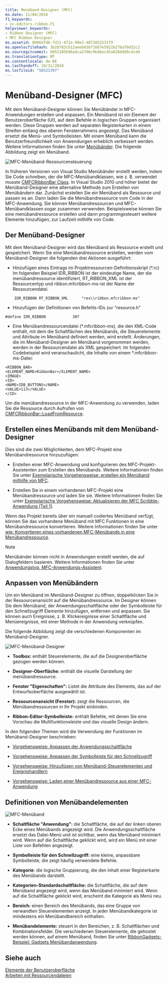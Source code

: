```yaml
---
title: Menüband-Designer (MFC)
ms.date: 11/04/2016
f1_keywords:
- vc.editors.ribbon.F1
helpviewer_keywords:
- Ribbon Designer (MFC)
- MFC Ribbon Designer
ms.assetid: 0806dfd6-7d11-471a-99e1-4072852231f9
ms.openlocfilehash: 3b28783cb12aeeb03bf1687e5922b276af0d52c2
ms.sourcegitcommit: 6052185696adca270bc9bdbec45a626dd89cdcdd
ms.translationtype: MT
ms.contentlocale: de-DE
ms.lasthandoff: 10/31/2018
ms.locfileid: "50521397"
---
```

# <a name="ribbon-designer-mfc"></a>Menüband-Designer (MFC)

Mit dem Menüband-Designer können Sie Menübänder in MFC-Anwendungen erstellen und anpassen. Ein Menüband ist ein Element der Benutzeroberfläche (UI), auf dem Befehle in logischen Gruppen organisiert werden. Diese Gruppen werden auf separaten Registerkarten in einem Streifen entlang des oberen Fensterrahmens angezeigt. Das Menüband ersetzt die Menü- und Symbolleisten. Mit einem Menüband kann die Benutzerfreundlichkeit von Anwendungen erheblich verbessert werden. Weitere Informationen finden Sie unter [Menübänder](/windows/desktop/uxguide/cmd-ribbons). Die folgende Abbildung zeigt ein Menüband.

![MFC-Menüband-Ressourcensteuerung](../mfc/media/ribbon_no_callouts.png "Ribbon_no_callouts")

In früheren Versionen von Visual Studio Menübänder erstellt werden, indem Sie Code schreiben, der die MFC-Menübandklassen, wie z. B. verwendet musste [CMFCRibbonBar Class](../mfc/reference/cmfcribbonbar-class.md). In Visual Studio 2010 und höher bietet der Menüband-Designer eine alternative Methode zum Erstellen von Menübändern dar. Zunächst erstellen Sie ein Menüband als Ressource und passen es an. Dann laden Sie die Menübandressource vom Code in der MFC-Anwendung. Sie können Menübandressourcen und MFC-Menübandklassen sogar zusammen verwenden. Beispielsweise können Sie eine menübandressource erstellen und dann programmgesteuert weitere Elemente hinzufügen, zur Laufzeit mithilfe von Code.

## <a name="understanding-the-ribbon-designer"></a>Der Menüband-Designer

Mit dem Menüband-Designer wird das Menüband als Ressource erstellt und gespeichert. Wenn Sie eine Menübandressource erstellen, werden vom Menüband-Designer die folgenden drei Aktionen ausgeführt:

- Hinzufügen eines Eintrags im Projektressourcen-Definitionsskript (*.rc) Im folgenden Beispiel IDR_RIBBON ist der eindeutige Name, der die menübandressource identifiziert, RT_RIBBON_XML ist der Ressourcentyp und ribbon.mfcribbon-ms-ist der Name der Ressourcendatei.

```
    IDR_RIBBON RT_RIBBON_XML      "res\\ribbon.mfcribbon-ms"
```

- Hinzufügen der Definitionen von Befehls-IDs zur "resource.h"

```
#define IDR_RIBBON            307
```

- Eine Menübandressourcendatei (*.mfcribbon-ms), die den XML-Code enthält, mit dem die Schaltflächen des Menübands, die Steuerelemente und Attribute im Menüband definiert werden, wird erstellt. Änderungen, die im Menüband-Designer am Menüband vorgenommen werden, werden in der Ressourcendatei als XML gespeichert. Im folgenden Codebeispiel wird veranschaulicht, die Inhalte von einem \*.mfcribbon-ms-Datei:

```
<RIBBON_BAR>
<ELEMENT_NAME>RibbonBar</ELEMENT_NAME>
<IMAGE>
<ID>
<NAME>IDB_BUTTONS</NAME>
<VALUE>113</VALUE>
</ID>
```

Um die menübandressource in der MFC-Anwendung zu verwenden, laden Sie die Ressource durch Aufrufen von [CMFCRibbonBar::LoadFromResource](../mfc/reference/cmfcribbonbar-class.md#loadfromresource).

## <a name="creating-a-ribbon-by-using-the-ribbon-designer"></a>Erstellen eines Menübands mit dem Menüband-Designer

Dies sind die zwei Möglichkeiten, dem MFC-Projekt eine Menübandressource hinzuzufügen:

- Erstellen einer MFC-Anwendung und konfigurieren des MFC-Projekt-Assistenten zum Erstellen des Menübands. Weitere Informationen finden Sie unter [Exemplarische Vorgehensweise: erstellen ein Menüband mithilfe von MFC](../mfc/walkthrough-creating-a-ribbon-application-by-using-mfc.md).

- Erstellen Sie in einem vorhandenen MFC-Projekt eine Menübandressource und laden Sie sie. Weitere Informationen finden Sie unter [Exemplarische Vorgehensweise: Aktualisieren der MFC Scribble-Anwendung (Teil 1)](../mfc/walkthrough-updating-the-mfc-scribble-application-part-1.md).

Wenn das Projekt bereits über ein manuell codiertes Menüband verfügt, können Sie das vorhandene Menüband mit MFC Funktionen in eine Menübandressource konvertieren. Weitere Informationen finden Sie unter [wie: Konvertieren eines vorhandenen MFC-Menübands in eine Menübandressource](../mfc/how-to-convert-an-existing-mfc-ribbon-to-a-ribbon-resource.md).

> [!NOTE]
>  Menübänder können nicht in Anwendungen erstellt werden, die auf Dialogfeldern basieren. Weitere Informationen finden Sie unter [Anwendungstyp, MFC-Anwendungs-Assistent](../mfc/reference/application-type-mfc-application-wizard.md).

## <a name="customizing-ribbons"></a>Anpassen von Menübändern

Um ein Menüband im Menüband-Designer zu öffnen, doppelklicken Sie in der Ressourcenansicht auf die Menübandressource. Im Designer können Sie dem Menüband, der Anwendungsschaltfläche oder der Symbolleiste für den Schnellzugriff Elemente hinzufügen, entfernen und anpassen. Sie können auch Ereignisse, z. B. Klickereignisse einer Schaltfläche und Menüereignisse, mit einer Methode in der Anwendung verknüpfen.

Die folgende Abbildung zeigt die verschiedenen Komponenten im Menüband-Designer.

![MFC-Menüband-Designer](../mfc/media/ribbon_designer.png "Ribbon_designer")

- **Toolbox:** enthält Steuerelemente, die auf die Designeroberfläche gezogen werden können.

- **Designer-Oberfläche:** enthält die visuelle Darstellung der menübandressource.

- **Fenster "Eigenschaften":** Listet die Attribute des Elements, das auf der Entwurfsoberfläche ausgewählt ist.

- **Ressourcenansicht (Fenster):** zeigt die Ressourcen, die Menübandressourcen in Ihr Projekt einbinden.

- **Ribbon-Editor-Symbolleiste:** enthält Befehle, mit denen Sie eine Vorschau die Multifunktionsleiste und das visuelle Design ändern.

In den folgenden Themen wird die Verwendung der Funktionen im Menüband-Designer beschrieben:

- [Vorgehensweise: Anpassen der Anwendungsschaltfläche](../mfc/how-to-customize-the-application-button.md)

- [Vorgehensweise: Anpassen der Symbolleiste für den Schnellzugriff](../mfc/how-to-customize-the-quick-access-toolbar.md)

- [Vorgehensweise: Hinzufügen von Menüband-Steuerelementen und Ereignishandlern](../mfc/how-to-add-ribbon-controls-and-event-handlers.md)

- [Vorgehensweise: Laden einer Menübandressource aus einer MFC-Anwendung](../mfc/how-to-load-a-ribbon-resource-from-an-mfc-application.md)

## <a name="definitions-of-ribbon-elements"></a>Definitionen von Menübandelementen

![MFC-Menüband](../mfc/media/ribbon.png "Menüband")

- **Schaltfläche "Anwendung":** die Schaltfläche, die auf der linken oberen Ecke eines Menübands angezeigt wird. Die Anwendungsschaltfläche ersetzt das Datei-Menü und ist sichtbar, wenn das Menüband minimiert wird. Wenn auf die Schaltfläche geklickt wird, wird ein Menü mit einer Liste von Befehlen angezeigt.

- **Symbolleiste für den Schnellzugriff:** eine kleine, anpassbare Symbolleiste, die zeigt häufig verwendete Befehle.

- **Kategorie**: die logische Gruppierung, die den Inhalt einer Registerkarte des Menübands darstellt.

- **Kategorien-Standardschaltfläche:** die Schaltfläche, die auf dem Menüband angezeigt wird, wenn das Menüband minimiert wird. Wenn auf die Schaltfläche geklickt wird, erscheint die Kategorie als Menü neu.

- **Bereich:** einen Bereich des Menübands, das eine Gruppe von verwandten Steuerelementen anzeigt. In jeder Menübandkategorie ist mindestens ein Menübandbereich enthalten.

- **Menübandelemente:** steuert in den Bereichen, z. B. Schaltflächen und Kombinationsfelder. Die verschiedenen Steuerelemente, die gehostet werden können, auf einem Menüband, finden Sie unter [RibbonGadgets-Beispiel: Gadgets Menübandanwendung](../visual-cpp-samples.md).

## <a name="see-also"></a>Siehe auch

[Elemente der Benutzeroberfläche](../mfc/user-interface-elements-mfc.md)<br/>
[Arbeiten mit Ressourcendateien](../windows/working-with-resource-files.md)

